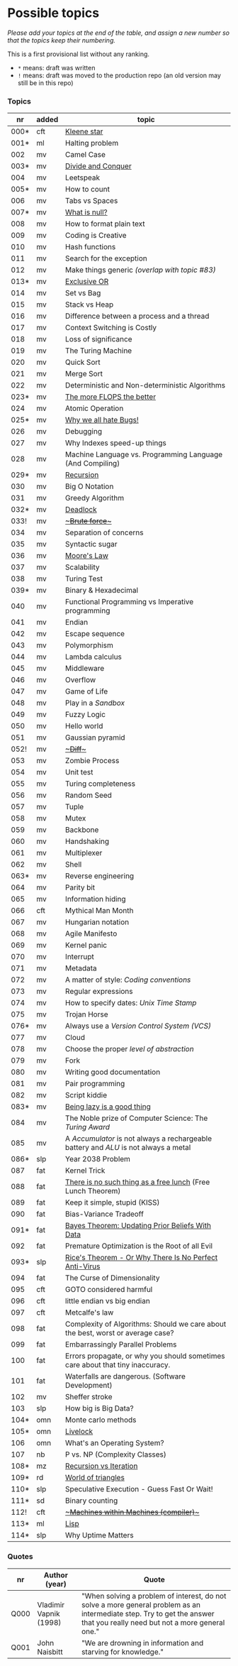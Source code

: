 # Possible topics

*Please add your topics at the end of the table, and assign a new number so that the topics keep their numbering.*

This is a first provisional list without any ranking.

* ```*``` means: draft was written
* ```!``` means: draft was moved to the production repo (an old version may still be in this repo)

### Topics
| nr    | added | topic |
| ---   | --- | --- | 
| 000*  | cft | [Kleene star](article-drafts-20190307/article-0-0.md) |
| 001*  | ml  | Halting problem |
| 002   | mv  | Camel Case |
| 003*  | mv  | [Divide and Conquer](article-drafts-20190307/article-0-3.md) |
| 004   | mv  | Leetspeak |
| 005*  | mv  | How to count |
| 006   | mv  | Tabs vs Spaces |
| 007*  | mv  | [What is null?](article-drafts-20190328/article-1-7.md)  |
| 008   | mv  | How to format plain text |
| 009   | mv  | Coding is Creative |
| 010   | mv  | Hash functions |
| 011   | mv  | Search for the exception |
| 012   | mv  | Make things generic *(overlap with topic #83)* |
| 013*  | mv  | [Exclusive OR](article-drafts-20190307/article-0-13.md) |
| 014   | mv  | Set vs Bag |
| 015   | mv  | Stack vs Heap |
| 016   | mv  | Difference between a process and a thread |
| 017   | mv  | Context Switching is Costly |
| 018   | mv  | Loss of significance |
| 019   | mv  | The Turing Machine |
| 020   | mv  | Quick Sort |
| 021   | mv  | Merge Sort |
| 022   | mv  | Deterministic and Non-deterministic Algorithms |
| 023*  | mv  | [The more FLOPS the better](article-drafts-20190307/article-0-23.md) |
| 024   | mv  | Atomic Operation |
| 025*  | mv  | [Why we all hate Bugs!](article-drafts-20190328/article-1-25.md)|
| 026   | mv  | Debugging |
| 027   | mv  | Why Indexes speed-up things |
| 028   | mv  | Machine Language vs. Programming Language (And Compiling) |
| 029*  | mv  | [Recursion](article-drafts-20190307/article-0-29.md) |
| 030   | mv  | Big O Notation |
| 031   | mv  | Greedy Algorithm |
| 032*  | mv  | [Deadlock](article-drafts-20190328/article-1-32.md) |
| 033!  | mv  | [~~~Brute force~~~](articles-moved-to-tilics/article-1-033.md) |
| 034   | mv  | Separation of concerns |
| 035   | mv  | Syntactic sugar |
| 036   | mv  | [Moore's Law](article-drafts-20190307/article-0-36.md) |
| 037   | mv  | Scalability |
| 038   | mv  | Turing Test |
| 039*  | mv  | Binary & Hexadecimal |
| 040   | mv  | Functional Programming vs Imperative programming |
| 041   | mv  | Endian |
| 042   | mv  | Escape sequence |
| 043   | mv  | Polymorphism |
| 044   | mv  | Lambda calculus |
| 045   | mv  | Middleware |
| 046   | mv  | Overflow |
| 047   | mv  | Game of Life |
| 048   | mv  | Play in a *Sandbox* |
| 049   | mv  | Fuzzy Logic |
| 050   | mv  | Hello world |
| 051   | mv  | Gaussian pyramid |
| 052!  | mv  | [~~~Diff~~~](articles-moved-to-tilics/article-1-052.md) |
| 053   | mv  | Zombie Process |
| 054   | mv  | Unit test |
| 055   | mv  | Turing completeness |
| 056   | mv  | Random Seed |
| 057   | mv  | Tuple |
| 058   | mv  | Mutex |
| 059   | mv  | Backbone |
| 060   | mv  | Handshaking |
| 061   | mv  | Multiplexer |
| 062   | mv  | Shell |
| 063*  | mv  | Reverse engineering |
| 064   | mv  | Parity bit |
| 065   | mv  | Information hiding |
| 066   | cft | Mythical Man Month |
| 067   | mv  | Hungarian notation |
| 068   | mv  | Agile Manifesto |
| 069   | mv  | Kernel panic |
| 070   | mv  | Interrupt |
| 071   | mv  | Metadata |
| 072   | mv  | A matter of style: *Coding conventions* |
| 073   | mv  | Regular expressions |
| 074   | mv  | How to specify dates: *Unix Time Stamp* |
| 075   | mv  | Trojan Horse |
| 076*   | mv  | Always use a *Version Control System (VCS)* |
| 077   | mv  | Cloud |
| 078   | mv  | Choose the proper *level of abstraction* |
| 079   | mv  | Fork |
| 080   | mv  | Writing good documentation |
| 081   | mv  | Pair programming |
| 082   | mv  | Script kiddie |
| 083*  | mv  | [Being lazy is a good thing](article-drafts-20190328/article-1-83.md) |
| 084   | mv  | The Noble prize of Computer Science: The *Turing Award* |
| 085   | mv  | A *Accumulator* is not always a rechargeable battery and *ALU* is not always a metal |
| 086*   | slp | Year 2038 Problem |
| 087   | fat | Kernel Trick |
| 088   | fat | [There is no such thing as a free lunch](article-drafts-20190307/article-0-88.md) (Free Lunch Theorem) |
| 089   | fat | Keep it simple, stupid (KISS) |
| 090   | fat | Bias-Variance Tradeoff |
| 091*  | fat | [Bayes Theorem: Updating Prior Beliefs With Data](article-1-91.md) |
| 092   | fat | Premature Optimization is the Root of all Evil |
| 093*  | slp | [Rice's Theorem - Or Why There Is No Perfect Anti-Virus](article-drafts-20190328/article-1-93.md) |
| 094   | fat | The Curse of Dimensionality |
| 095   | cft | GOTO considered harmful |
| 096   | cft | little endian vs big endian |
| 097   | cft | Metcalfe's law |
| 098   | fat | Complexity of Algorithms: Should we care about the best, worst or average case? |
| 099   | fat | Embarrassingly Parallel Problems |
| 100   | fat | Errors propagate, or why you should sometimes care about that tiny inaccuracy. |
| 101   | fat | Waterfalls are dangerous. (Software Development) |
| 102   | mv  | Sheffer stroke |
| 103   | slp | How big is Big Data? |
| 104*   | omn | Monte carlo methods |
| 105*  | omn | [Livelock](article-drafts-20190328/article-1-105.md) |
| 106   | omn | What's an Operating System? |
| 107   | nb  | P vs. NP (Complexity Classes) |
| 108*  | mz  | [Recursion vs Iteration](article-drafts-20190328/article-1-108.md) | 
| 109*  | rd  | [World of triangles](article-drafts-20190328/article-1-105.md) | 
| 110*  | slp | Speculative Execution - Guess Fast Or Wait! |
| 111*  | sd  | Binary counting |
| 112!  | cft | [~~~Machines within Machines (compiler)~~~](articles-moved-to-tilics/article-1-112.md) |
| 113*  | ml  | [Lisp](article-drafts-20190411/article-1-113.md)
| 114*  | slp | Why Uptime Matters |

### Quotes

| nr   | Author (year)             | Quote |
| ---  | ---                       | ---   |
| Q000 | Vladimir Vapnik (1998)    | "When solving a problem of interest, do not solve a more general problem as an intermediate step. Try to get the answer that you really need but not a more general one." |
| Q001 | John Naisbitt             | "We are drowning in information and starving for knowledge." |
